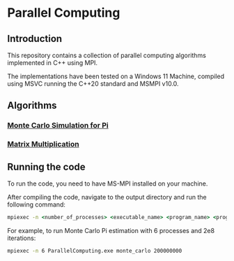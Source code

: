 # Parallel Computing
## Introduction
This repository contains a collection of parallel computing algorithms implemented in C++ using MPI.

The implementations have been tested on a Windows 11 Machine, compiled using MSVC running the C++20 standard and MSMPI v10.0.

## Algorithms
### [Monte Carlo Simulation for Pi](Monte_Carlo/README.md)
### [Matrix Multiplication](Matrix_Multiplication/README.md)

## Running the code
To run the code, you need to have MS-MPI installed on your machine.

After compiling the code, navigate to the output directory and run the following command:
```cmd
mpiexec -n <number_of_processes> <executable_name> <program_name> <program_arguments>
```

For example, to run Monte Carlo Pi estimation with 6 processes and 2e8 iterations:
```cmd
mpiexec -n 6 ParallelComputing.exe monte_carlo 200000000
```